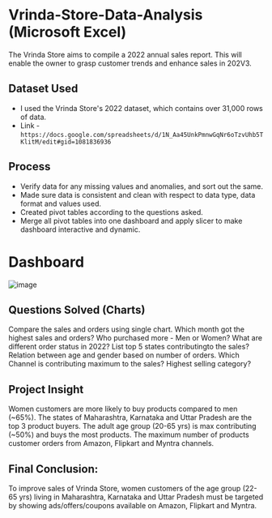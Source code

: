 # Vrinda-Store-Data-Analysis (Microsoft Excel)
The Vrinda Store aims to compile a 2022 annual sales report. This will enable the owner to grasp customer trends and enhance sales in 202V3.


## Dataset Used
- I used the Vrinda Store's 2022 dataset, which contains over 31,000 rows of data.
- Link - ```https://docs.google.com/spreadsheets/d/1N_Aa45UnkPmnwGqNr6oTzvUhb5TKlitM/edit#gid=1081836936```

## Process
- Verify data for any missing values and anomalies, and sort out the same.
- Made sure data is consistent and clean with respect to data type, data format and values used.
- Created pivot tables according to the questions asked.
- Merge all pivot tables into one dashboard and apply slicer to make dashboard interactive and dynamic.

# Dashboard
![image](https://github.com/kalpitb210/vrinda_store_data_analysis/assets/116106587/1da33a05-1718-41ca-afd1-b5b6c61912a8)

## Questions Solved (Charts)
Compare the sales and orders using single chart.
Which month got the highest sales and orders?
Who purchased more - Men or Women?
What are different order status in 2022?
List top 5 states contributingto the sales?
Relation between age and gender based on number of orders.
Which Channel is contributing maximum to the sales?
Highest selling category?

## Project Insight
Women customers are more likely to buy products compared to men (~65%).
The states of Maharashtra, Karnataka and Uttar Pradesh are the top 3 product buyers.
The adult age group (20-65 yrs) is max contributing (~50%) and buys the most products.
The maximum number of products customer orders from Amazon, Flipkart and Myntra channels.

## Final Conclusion:
To improve sales of Vrinda Store, women customers of the age group (22-65 yrs) living in Maharashtra, Karnataka and Uttar Pradesh must be targeted by showing ads/offers/coupons available on Amazon, Flipkart and Myntra.
